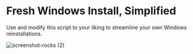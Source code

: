 # Fresh Windows Install, Simplified
Use and modify this script to your liking to streamline your own Windows reinstallations.

![screenshot-rocks (2)](https://github.com/winters27/Windows-Install-Simplified/assets/29737448/fe5384e6-cdd6-4bee-92d8-71241c309f16)
